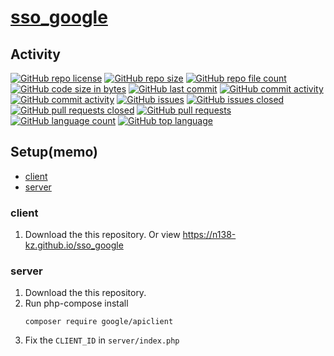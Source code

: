 # [sso_google](https://github.com/n138-kz/sso_google)

## Activity

[![GitHub repo license](https://img.shields.io/github/license/n138-kz/sso_google)](/LICENSE)
[![GitHub repo size](https://img.shields.io/github/repo-size/n138-kz/sso_google)](/../../)
[![GitHub repo file count](https://img.shields.io/github/directory-file-count/n138-kz/sso_google)](/../../)
[![GitHub code size in bytes](https://img.shields.io/github/languages/code-size/n138-kz/sso_google)](/../../)
[![GitHub last commit](https://img.shields.io/github/last-commit/n138-kz/sso_google)](/../../commits)
[![GitHub commit activity](https://img.shields.io/github/commit-activity/w/n138-kz/sso_google)](/../../commits)
[![GitHub commit activity](https://img.shields.io/github/commit-activity/t/n138-kz/sso_google)](/../../commits)
[![GitHub issues](https://img.shields.io/github/issues/n138-kz/sso_google)](/../../issues)
[![GitHub issues closed](https://img.shields.io/github/issues-closed/n138-kz/sso_google)](/../../issues)
[![GitHub pull requests closed](https://img.shields.io/github/issues-pr-closed/n138-kz/sso_google)](/../../pulls)
[![GitHub pull requests](https://img.shields.io/github/issues-pr/n138-kz/sso_google)](/../../pulls)
[![GitHub language count](https://img.shields.io/github/languages/count/n138-kz/sso_google)](/../../)
[![GitHub top language](https://img.shields.io/github/languages/top/n138-kz/sso_google)](/../../)

## Setup(memo)

- [client](#client)
- [server](#server)

### client

1. Download the this repository. Or view https://n138-kz.github.io/sso_google

### server

1. Download the this repository.
1. Run php-compose install
    ```composer
    composer require google/apiclient
    ```
1. Fix the `CLIENT_ID` in `server/index.php`
